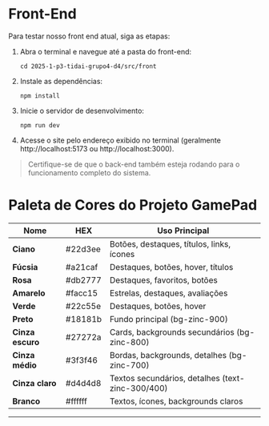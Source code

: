 # Front-End

Para testar nosso front end atual, siga as etapas:

1. Abra o terminal e navegue até a pasta do front-end:
   ```
   cd 2025-1-p3-tidai-grupo4-d4/src/front
   ```
2. Instale as dependências:
   ```
   npm install
   ```
3. Inicie o servidor de desenvolvimento:
   ```
   npm run dev
   ```
4. Acesse o site pelo endereço exibido no terminal (geralmente http://localhost:5173 ou http://localhost:3000).

> Certifique-se de que o back-end também esteja rodando para o funcionamento completo do sistema.

# Paleta de Cores do Projeto GamePad

| Nome             | HEX       | Uso Principal                                         |
|------------------|-----------|------------------------------------------------------|
| **Ciano**        | #22d3ee   | Botões, destaques, títulos, links, ícones            |
| **Fúcsia**       | #a21caf   | Destaques, botões, hover, títulos                    |
| **Rosa**         | #db2777   | Destaques, favoritos, botões                         |
| **Amarelo**      | #facc15   | Estrelas, destaques, avaliações                      |
| **Verde**        | #22c55e   | Destaques, botões, hover                             |
| **Preto**        | #18181b   | Fundo principal (bg-zinc-900)                        |
| **Cinza escuro** | #27272a   | Cards, backgrounds secundários (bg-zinc-800)         |
| **Cinza médio**  | #3f3f46   | Bordas, backgrounds, detalhes (bg-zinc-700)          |
| **Cinza claro**  | #d4d4d8   | Textos secundários, detalhes (text-zinc-300/400)     |
| **Branco**       | #ffffff   | Textos, ícones, backgrounds claros                   |

---
